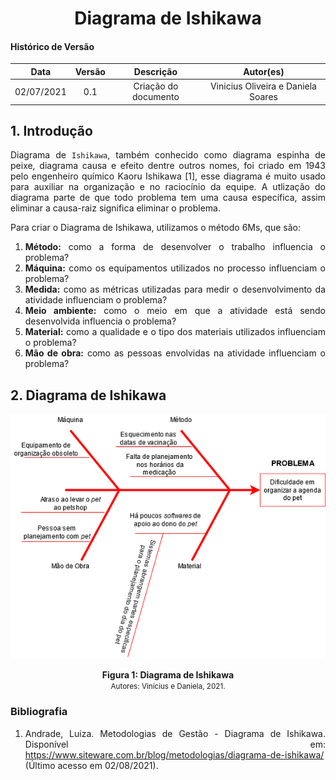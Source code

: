 # <center> Diagrama de Ishikawa

#### Histórico de Versão
|    Data    | Versão | Descrição            | Autor(es)       |
| :--------: | :----: | :------------------: | :-------------: |
| 02/07/2021 |  0.1   | Criação do documento | Vinicius Oliveira e Daniela Soares |

<div align="justify">

## 1. Introdução

Diagrama de `Ishikawa`, também conhecido como diagrama espinha de peixe, diagrama causa e efeito dentre outros nomes, foi criado em 1943 pelo engenheiro químico Kaoru Ishikawa [1], esse diagrama é muito usado para auxiliar na organização e no raciocínio da equipe. 
A utlização do diagrama parte de que todo problema tem uma causa específica, assim eliminar a causa-raiz significa eliminar o problema.

Para criar o Diagrama de Ishikawa, utilizamos o método 6Ms, que são:

1. **Método:** como a forma de desenvolver o trabalho influencia o problema?
2. **Máquina:** como os equipamentos utilizados no processo influenciam o problema?
3. **Medida:** como as métricas utilizadas para medir o desenvolvimento da atividade influenciam o problema?
4. **Meio ambiente:** como o meio em que a atividade está sendo desenvolvida influencia o problema?
5. **Material:** como a qualidade e o tipo dos materiais utilizados influenciam o problema?
6. **Mão de obra:** como as pessoas envolvidas na atividade influenciam o problema?


## 2. Diagrama de Ishikawa

<p align='center'>
    <img src='https://raw.githubusercontent.com/UnBArqDsw2021-1/2021.1_G01_Animalesco_docs/main/docs/assets/pages/ishikawa/diagrama-ishikawa.png'>
    <figcaption align='center'>
        <b>Figura 1: Diagrama de Ishikawa</b>
        <br>
        <small>Autores: Vinícius e Daniela, 2021.</small>
    </figcaption>
</p>


### Bibliografia

1. Andrade, Luiza. Metodologias de Gestão - Diagrama de Ishikawa. Disponível em: https://www.siteware.com.br/blog/metodologias/diagrama-de-ishikawa/ (Último acesso em 02/08/2021).
